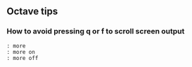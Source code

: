 ## Octave tips

### How to avoid pressing q or f to scroll screen output

```console
: more
: more on
: more off
```
